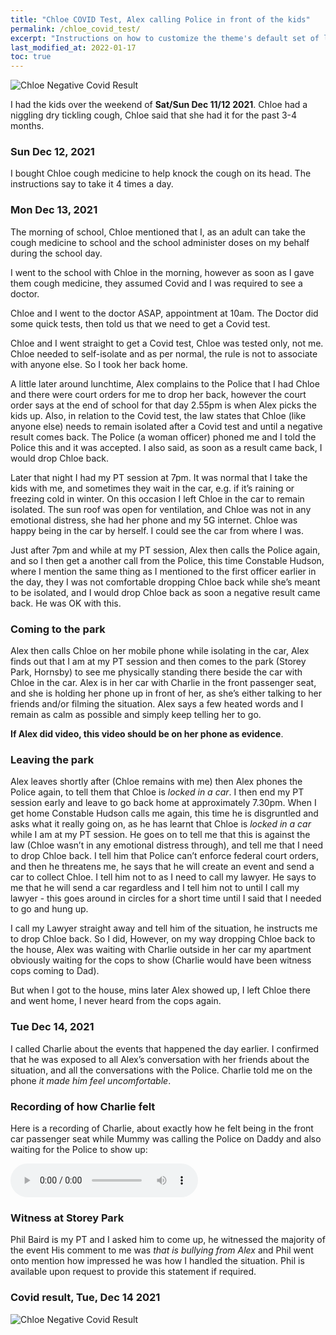 ```yaml
---
title: "Chloe COVID Test, Alex calling Police in front of the kids"
permalink: /chloe_covid_test/
excerpt: "Instructions on how to customize the theme's default set of layouts, includes, and stylesheets when using the Ruby Gem version."
last_modified_at: 2022-01-17
toc: true
---
```


![Chloe Negative Covid Result](../blobs/chloecovidtest/test_document.jpg)

I had the kids over the weekend of **Sat/Sun Dec 11/12 2021**. Chloe had a niggling dry tickling cough, Chloe said that she had it for the past 3-4 months.
 
### Sun Dec 12, 2021

I bought Chloe cough medicine to help knock the cough on its head. The instructions say to take it 4 times a day.
 
### Mon Dec 13, 2021

The morning of school, Chloe mentioned that I, as an adult can take the cough medicine to school and the school administer doses on my behalf during the school day. 
 
I went to the school with Chloe in the morning, however as soon as I gave them cough medicine, they assumed Covid and I was required to see a doctor. 
 
Chloe and I went to the doctor ASAP, appointment at 10am. The Doctor did some quick tests, then told us that we need to get a Covid test. 
 
Chloe and I went straight to get a Covid test, Chloe was tested only, not me. Chloe needed to self-isolate and as per normal, the rule is not to associate with anyone else. So I took her back home. 
 
A little later around lunchtime, Alex complains to the Police that I had Chloe and there were court orders for me to drop her back, however the court order says at the end of school for that day 2.55pm is when Alex picks the kids up. Also, in relation to the Covid test, the law states that Chloe (like anyone else) needs to remain isolated after a Covid test and until a negative result comes back. The Police (a woman officer) phoned me and I told the Police this and it was accepted. I also said, as soon as a result came back, I would drop Chloe back. 
 
Later that night I had my PT session at 7pm. It was normal that I take the kids with me, and sometimes they wait in the car, e.g. if it’s raining or freezing cold in winter. On this occasion I left Chloe in the car to remain isolated. The sun roof was open for ventilation, and Chloe was not in any emotional distress, she had her phone and my 5G internet. Chloe was happy being in the car by herself. I could see the car from where I was. 
 
Just after 7pm and while at my PT session, Alex then calls the Police again, and so I then get a another call from the Police, this time Constable Hudson, where I mention the same thing as I mentioned to the first officer earlier in the day, they I was not comfortable dropping Chloe back while she’s meant to be isolated, and I would drop Chloe back as soon a negative result came back. He was OK with this. 

### Coming to the park
 
Alex then calls Chloe on her mobile phone while isolating in the car, Alex finds out that I am at my PT session and then comes to the park (Storey Park, Hornsby) to see me physically standing there beside the car with Chloe in the car. Alex is in her car with Charlie in the front passenger seat, and she is holding her phone up in front of her, as she’s either talking to her friends and/or filming the situation. Alex says a few heated words and I remain as calm as possible and simply keep telling her to go. 

**If Alex did video, this video should be on her phone as evidence**.

### Leaving the park

Alex leaves shortly after (Chloe remains with me) then Alex phones the Police again, to tell them that Chloe is *locked in a car*. I then end my PT session early and leave to go back home at approximately 7.30pm. When I get home Constable Hudson calls me again, this time he is disgruntled and asks what it really going on, as he has learnt that Chloe is *locked in a car* while I am at my PT session. He goes on to tell me that this is against the law (Chloe wasn’t in any emotional distress through), and tell me that I need to drop Chloe back. I tell him that Police can’t enforce federal court orders, and then he threatens me, he says that he will create an event and send a car to collect Chloe. I tell him not to as I need to call my lawyer. He says to me that he will send a car regardless and I tell him not to until I call my lawyer - this goes around in circles for a short time until I said that I needed to go and hung up. 

I call my Lawyer straight away and tell him of the situation, he instructs me to drop Chloe back. So I did, However, on my way dropping Chloe back to the house, Alex was waiting with Charlie outside in her car my apartment obviously waiting for the cops to show (Charlie would have been witness cops coming to Dad). 

But when I got to the house, mins later Alex showed up, I left Chloe there and went home, I never heard from the cops again.

### Tue Dec 14, 2021

I called Charlie about the events that happened the day earlier. I confirmed that he was exposed to all Alex’s conversation with her friends about the situation, and all the conversations with the Police. Charlie told me on the phone *it made him feel uncomfortable*.

### Recording of how Charlie felt

Here is a recording of Charlie, about exactly how he felt being in the front car passenger seat while Mummy was calling the Police on Daddy and also waiting for the Police to show up:

<audio src="../audio/20211217_Charlie_not_comfortable_Mummy_contacting_the_Police.mp3" type="audio/mpeg" controls>
  I'm sorry. You're browser doesn't support HTML5 <code>audio</code>.
</audio>

### Witness at Storey Park

Phil Baird is my PT and I asked him to come up, he witnessed the majority of the event His comment to me was *that is bullying from Alex* and Phil went onto mention how impressed he was how I handled the situation. Phil is available upon request to provide this statement if required.

### Covid result, Tue, Dec 14 2021

![Chloe Negative Covid Result](../blobs/chloecovidtest/chloe_negative_result.png)